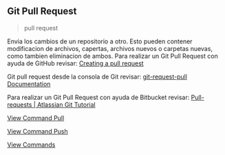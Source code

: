 ## Git Pull Request

> pull request

Envia los cambios de un repositorio a otro. Esto pueden contener modificacion de archivos, capertas, archivos nuevos o carpetas nuevas, como tambien eliminacion de ambos.
Para realizar un Git Pull Request con ayuda de GitHub revisar: [Creating a pull request](https://docs.github.com/en/pull-requests/collaborating-with-pull-requests/proposing-changes-to-your-work-with-pull-requests/creating-a-pull-request)

Git pull request desde la consola de Git revisar: [git-request-pull Documentation](https://git-scm.com/docs/git-request-pull)

Para realizar un Git Pull Request con ayuda de Bitbucket revisar: [Pull-requests | Atlassian Git Tutorial](https://www.atlassian.com/es/git/tutorials/making-a-pull-request)

[View Command Pull](Pull.md)

[View Command Push](Push.md)

[View Commands](../Commands.md)